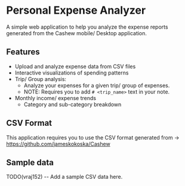 # Personal Expense Analyzer

A simple web application to help you analyze the expense reports generated from the Cashew
mobile/ Desktop application.

## Features

- Upload and analyze expense data from CSV files
- Interactive visualizations of spending patterns
- Trip/ Group analysis:
  - Analyze your expenses for a given trip/ group of expenses.
  - NOTE: Requires you to add `# <trip_name>` text in your note.
- Monthly income/ expense trends
  - Category and sub-category breakdown

## CSV Format

This application requires you to use the CSV format generated from -> https://github.com/jameskokoska/Cashew

## Sample data

TODO(vraj152) -- Add a sample CSV data here.
